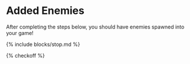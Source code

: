 # Added Enemies

After completing the steps below, you should have enemies spawned into your game!

{% include blocks/stop.md %}

{% checkoff %}
